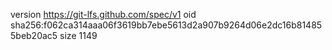 version https://git-lfs.github.com/spec/v1
oid sha256:f062ca314aaa06f3619bb7ebe5613d2a907b9264d06e2dc16b814855beb20ac5
size 1149
